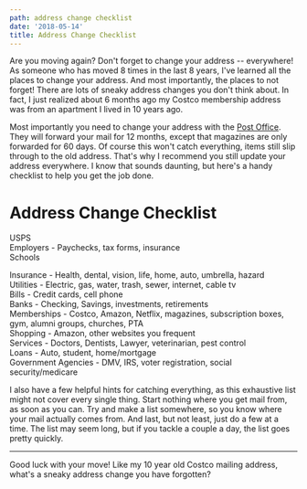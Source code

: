 ```yaml
---
path: address change checklist
date: '2018-05-14'
title: Address Change Checklist
---
```

Are you moving again?  Don't forget to change your address -- everywhere!  As someone who has moved 8 times in the last 8 years, I've learned all the places to change your address.  And most importantly, the places to not forget!  There are lots of sneaky address changes you don't think about.  In fact, I just realized about 6 months ago my Costco membership address was from an apartment I lived in 10 years ago.

Most importantly you need to change your address with the [Post Office](https://www.usps.com/manage/forward.htm).  They will forward your mail for 12 months, except that magazines are only forwarded for 60 days.  Of course this won't catch everything, items still slip through to the old address.  That's why I recommend you still update your address everywhere.  I know that sounds daunting, but here's a handy checklist to help you get the job done.

# Address Change Checklist

USPS\
Employers - Paychecks, tax forms, insurance\
Schools

Insurance - Health, dental, vision, life, home, auto, umbrella, hazard\
Utilities - Electric, gas, water, trash, sewer, internet, cable tv\
Bills - Credit cards, cell phone\
Banks - Checking, Savings, investments, retirements\
Memberships - Costco, Amazon, Netflix, magazines, subscription boxes, gym, alumni groups, churches, PTA\
Shopping - Amazon, other websites you frequent\
Services - Doctors, Dentists, Lawyer, veterinarian, pest control\
Loans - Auto, student, home/mortgage\
Government Agencies - DMV, IRS, voter registration, social security/medicare

I also have a few helpful hints for catching everything, as this exhaustive list might not cover every single thing.  Start nothing where you get mail from, as soon as you can.  Try and make a list somewhere, so you know where your mail actually comes from.   And last, but not least, just do a few at a time.  The list may seem long, but if you tackle a couple a day, the list goes pretty quickly.

___

Good luck with your move!  Like my 10 year old Costco mailing address, what's a sneaky address change you have forgotten?
